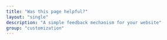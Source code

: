 ```yaml
---
title: "Was this page helpful?"
layout: "single"
description: "A simple feedback mechanism for your website"
group: "customization"
---
```

